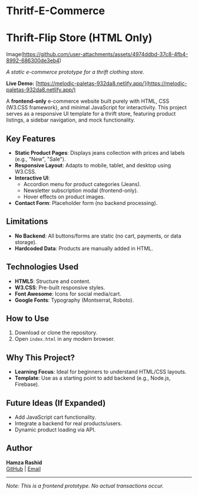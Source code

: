 # Thritf-E-Commerce
# Thrift-Flip Store (HTML Only)

Image(https://github.com/user-attachments/assets/4974ddbd-37c8-4fb4-8992-686300de3eb4)

*A static e-commerce prototype for a thrift clothing store.*

**Live Demo:** [https://melodic-paletas-932da8.netlify.app/](https://melodic-paletas-932da8.netlify.app/)

A **frontend-only** e-commerce website built purely with HTML, CSS (W3.CSS framework), and minimal JavaScript for interactivity. This project serves as a responsive UI template for a thrift store, featuring product listings, a sidebar navigation, and mock functionality.

## Key Features
- **Static Product Pages**: Displays jeans collection with prices and labels (e.g., "New", "Sale").
- **Responsive Layout**: Adapts to mobile, tablet, and desktop using W3.CSS.
- **Interactive UI**:
  - Accordion menu for product categories (Jeans).
  - Newsletter subscription modal (frontend-only).
  - Hover effects on product images.
- **Contact Form**: Placeholder form (no backend processing).

## Limitations
- **No Backend**: All buttons/forms are static (no cart, payments, or data storage).
- **Hardcoded Data**: Products are manually added in HTML.

## Technologies Used
- **HTML5**: Structure and content.
- **W3.CSS**: Pre-built responsive styles.
- **Font Awesome**: Icons for social media/cart.
- **Google Fonts**: Typography (Montserrat, Roboto).

## How to Use
1. Download or clone the repository.
2. Open `index.html` in any modern browser.

## Why This Project?
- **Learning Focus**: Ideal for beginners to understand HTML/CSS layouts.
- **Template**: Use as a starting point to add backend (e.g., Node.js, Firebase).

## Future Ideas (If Expanded)
- Add JavaScript cart functionality.
- Integrate a backend for real products/users.
- Dynamic product loading via API.

## Author
**Hamza Rashid**  
[GitHub](https://github.com/SHRnumber) | [Email](mailto:hr5228284@gmail.com)

---

*Note: This is a frontend prototype. No actual transactions occur.*

